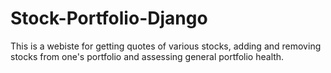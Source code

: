 # Stock-Portfolio-Django

This is a webiste for getting quotes of various stocks, adding and removing stocks from one's portfolio and assessing general portfolio health.
